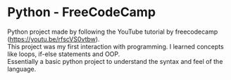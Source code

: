 # Python - FreeCodeCamp
Python project made by following the YouTube tutorial by freecodecamp (https://youtu.be/rfscVS0vtbw). \
This project was my first interaction with programming. I learned concepts like loops, if-else statements and OOP. \
Essentially a basic python project to understand the syntax and feel of the language. 
